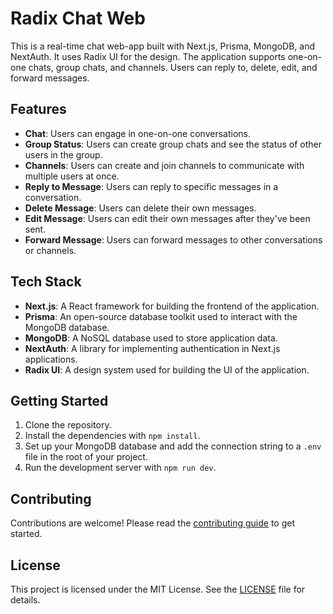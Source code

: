 # Radix Chat Web

This is a real-time chat web-app built with Next.js, Prisma, MongoDB, and NextAuth. It uses Radix UI for the design. The application supports one-on-one chats, group chats, and channels. Users can reply to, delete, edit, and forward messages.

## Features

- **Chat**: Users can engage in one-on-one conversations.
- **Group Status**: Users can create group chats and see the status of other users in the group.
- **Channels**: Users can create and join channels to communicate with multiple users at once.
- **Reply to Message**: Users can reply to specific messages in a conversation.
- **Delete Message**: Users can delete their own messages.
- **Edit Message**: Users can edit their own messages after they've been sent.
- **Forward Message**: Users can forward messages to other conversations or channels.

## Tech Stack

- **Next.js**: A React framework for building the frontend of the application.
- **Prisma**: An open-source database toolkit used to interact with the MongoDB database.
- **MongoDB**: A NoSQL database used to store application data.
- **NextAuth**: A library for implementing authentication in Next.js applications.
- **Radix UI**: A design system used for building the UI of the application.

## Getting Started

1. Clone the repository.
2. Install the dependencies with `npm install`.
3. Set up your MongoDB database and add the connection string to a `.env` file in the root of your project.
4. Run the development server with `npm run dev`.

## Contributing

Contributions are welcome! Please read the [contributing guide](CONTRIBUTING.md) to get started.

## License

This project is licensed under the MIT License. See the [LICENSE](LICENSE.md) file for details.
